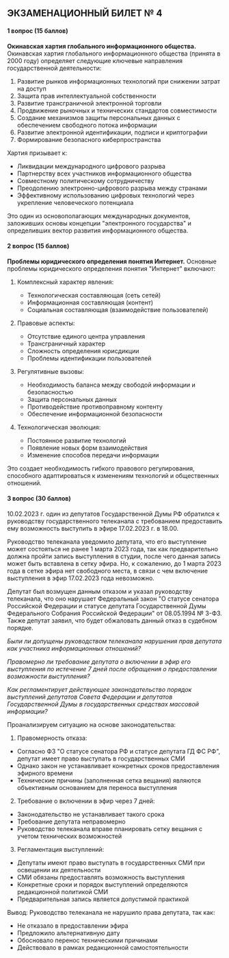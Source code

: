 ## ЭКЗАМЕНАЦИОННЫЙ БИЛЕТ № 4
#### 1 вопрос (15 баллов)
**Окинавская хартия глобального информационного общества.**
Окинавская хартия глобального информационного общества (принята в 2000 году) определяет следующие ключевые направления государственной деятельности:

1. Развитие рынков информационных технологий при снижении затрат на доступ
2. Защита прав интеллектуальной собственности
3. Развитие трансграничной электронной торговли
4. Продвижение рыночных и технических стандартов совместимости
5. Создание механизмов защиты персональных данных с обеспечением свободного потока информации
6. Развитие электронной идентификации, подписи и криптографии
7. Формирование безопасного киберпространства

Хартия призывает к:
- Ликвидации международного цифрового разрыва
- Партнерству всех участников информационного общества
- Совместному политическому сотрудничеству
- Преодолению электронно-цифрового разрыва между странами
- Эффективному использованию цифровых технологий через укрепление человеческого потенциала

Это один из основополагающих международных документов, заложивших основы концепции "электронного государства" и определивших вектор развития информационного общества.

#### 2 вопрос (15 баллов)
**Проблемы юридического определения понятия Интернет.**
Основные проблемы юридического определения понятия "Интернет" включают:

1. Комплексный характер явления:
	- Технологическая составляющая (сеть сетей)
	- Информационная составляющая (контент)
	- Социальная составляющая (взаимодействие пользователей)

2. Правовые аспекты:
	- Отсутствие единого центра управления
	- Трансграничный характер
	- Сложность определения юрисдикции
	- Проблемы идентификации пользователей

3. Регулятивные вызовы:
	- Необходимость баланса между свободой информации и безопасностью
	- Защита персональных данных
	- Противодействие противоправному контенту
	- Обеспечение информационной безопасности

4. Технологическая эволюция:
	- Постоянное развитие технологий
	- Появление новых форм взаимодействия
	- Изменение способов передачи информации

Это создает необходимость гибкого правового регулирования, способного адаптироваться к изменениям технологий и общественных отношений.

#### 3 вопрос (30 баллов)

10.02.2023 г. один из депутатов Государственной Думы РФ обратился к руководству государственного телеканала с требованием предоставить ему возможность выступить в эфире 17.02.2023 г. в 18.00.

Руководство телеканала уведомило депутата, что его выступление может состояться не ранее 1 марта 2023 года, так как предварительно должна пройти запись выступления в студии, после чего данная запись может быть вставлена в сетку эфира. Но, к сожалению, до 1 марта 2023 года в сетке эфира нет свободного места, в связи с чем включение выступления в эфир 17.02.2023 года невозможно.

Депутат был возмущен данным отказом и указал руководству телеканала, что оно нарушает Федеральный закон "О статусе сенатора Российской Федерации и статусе депутата Государственной Думы Федерального Собрания Российской Федерации" от 08.05.1994 № 3-ФЗ. Также депутат заявил, что будет обжаловать данный отказ в судебном порядке.

_Были ли допущены руководством телеканала нарушения прав депутата как участника информационных отношений?_

_Правомерно ли требование депутата о включении в эфир его выступления по истечение 7 дней после обращения о предоставлении возможности выступления?_

_Как регламентирует действующее законодательство порядок выступлений депутатов Совета Федерации и депутатов Государственной Думы в государственных средствах массовой информации?_


Проанализируем ситуацию на основе законодательства:

1. Правомерность отказа:
- Согласно ФЗ "О статусе сенатора РФ и статусе депутата ГД ФС РФ", депутат имеет право выступать в государственных СМИ
- Однако закон не устанавливает конкретных сроков предоставления эфирного времени
- Технические причины (заполненная сетка вещания) являются объективным основанием для переноса выступления

2. Требование о включении в эфир через 7 дней:
- Законодательство не устанавливает такого срока
- Требование депутата неправомерно
- Руководство телеканала вправе планировать сетку вещания с учетом технических возможностей

3. Регламентация выступлений:
- Депутаты имеют право выступать в государственных СМИ при освещении их деятельности
- СМИ обязаны предоставлять возможность выступления
- Конкретные сроки и порядок выступлений определяются редакционной политикой СМИ
- Предварительная запись является допустимой практикой

Вывод: Руководство телеканала не нарушило права депутата, так как:
- Не отказало в предоставлении эфира
- Предложило альтернативную дату
- Обосновало перенос техническими причинами
- Действовало в рамках редакционной самостоятельности